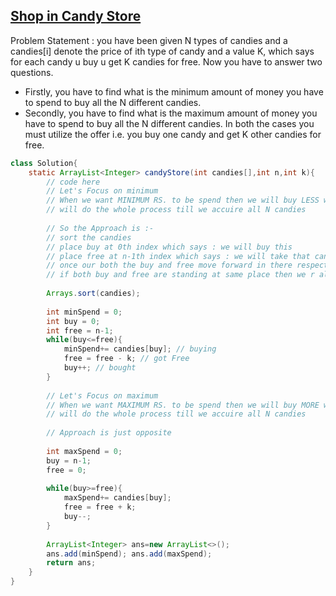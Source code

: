 ## [Shop in Candy Store](https://practice.geeksforgeeks.org/problems/shop-in-candy-store1145/1)

Problem Statement : you have been given N types of candies and a candies[i] denote the price of ith type of candy and a value K, which says for each candy u buy u get K candies for free.
Now you have to answer two questions. 
- Firstly, you have to find what is the minimum amount of money you have to spend to buy all the N different candies. 
- Secondly, you have to find what is the maximum amount of money you have to spend to buy all the N different candies.
In both the cases you must utilize the offer i.e. you buy one candy and get K other candies for free.

```java
class Solution{
    static ArrayList<Integer> candyStore(int candies[],int n,int k){
        // code here
        // Let's Focus on minimum
        // When we want MINIMUM RS. to be spend then we will buy LESS worth and take K MORE worth candies
        // will do the whole process till we accuire all N candies
        
        // So the Approach is :-
        // sort the candies
        // place buy at 0th index which says : we will buy this
        // place free at n-1th index which says : we will take that candy for FREE
        // once our both the buy and free move forward in there respective direction then it means we hv accuired that candies(candies[buy] and candies[free])
        // if both buy and free are standing at same place then we r allowed to buy only we can't take that for free
        
        Arrays.sort(candies);
        
        int minSpend = 0;
        int buy = 0;
        int free = n-1;
        while(buy<=free){
            minSpend+= candies[buy]; // buying
            free = free - k; // got Free
            buy++; // bought
        }
        
        // Let's Focus on maximum
        // When we want MAXIMUM RS. to be spend then we will buy MORE worth and take K LESS worth candies
        // will do the whole process till we accuire all N candies
        
        // Approach is just opposite
        
        int maxSpend = 0;
        buy = n-1;
        free = 0;
        
        while(buy>=free){
            maxSpend+= candies[buy];
            free = free + k;
            buy--;
        }
        
        ArrayList<Integer> ans=new ArrayList<>();
        ans.add(minSpend); ans.add(maxSpend);
        return ans;
    }
}
```